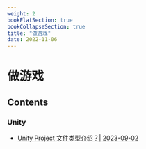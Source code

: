 ```yaml
---
weight: 2
bookFlatSection: true
bookCollapseSection: true
title: "做游戏"
date: 2022-11-06
---
```


# 做游戏

## Contents

### Unity

- [Unity Project 文件类型介绍？| 2023-09-02](http://tangbeanzy.com/docs/game-dev/Unity/time-management/20230902_use-git-in-unity-project/)
